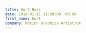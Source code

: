 ```yaml
---
title: Kurt Ross
date: 2018-01-11 11:39:00 -05:00
first_name: Kurt
company: Motion Graphics Artist/UX
---
```


